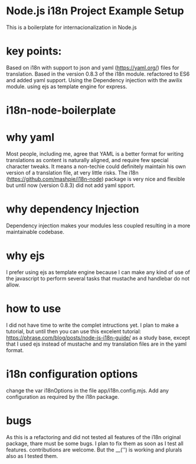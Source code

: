 # Node.js i18n Project Example Setup
This is a boilerplate for internacionalization in Node.js

# key points:
Based on i18n with support to json and yaml (https://yaml.org/) files for translation.
Based in the version 0.8.3 of the i18n module. refactored to ES6 and added yaml support.
Using the Dependency injection with the  awilix module.
using ejs as template engine for express.


# i18n-node-boilerplate

# why yaml
Most people, including me, agree that YAML is a better format for writing translations as content is naturally aligned, and require few special character tweaks.
It means a non-techie could definitely maintain his own version of a translation file, at very little risks.
The i18n (https://github.com/mashpie/i18n-node) package is very nice and flexible but until now (version 0.8.3) did not add yaml spport.

# why dependency Injection

Dependency injection makes your modules less coupled resulting in a more maintainable codebase.

# why ejs

I prefer using ejs as template engine because I can make any kind of use of the javascript to perform several tasks that mustache and handlebar do not allow.

# how to use
I did not have time to write the complet intructions yet. 
I plan to make a tutorial, but until then you can use this
excelent tutorial: https://phrase.com/blog/posts/node-js-i18n-guide/ as a study base, except that I used ejs instead of mustache and my translation files are in the yaml format.

# i18n configuration options

change the var i18nOptions in the file app/i18n.config.mjs. Add any configuration as required by the i18n package.

# bugs

As this is a refactoring and  did not tested all features of the i18n original package, thare must be some bugs. I plan to fix them as soon as I test all features. contributions are welcome.
But the __('') is working and plurals also as I tested them.
